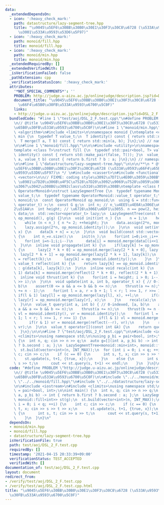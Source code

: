 ```yaml
---
data:
  _extendedDependsOn:
  - icon: ':heavy_check_mark:'
    path: datastructure/lazy-segment-tree.hpp
    title: "\u9045\u5EF6\u30BB\u30B0\u30E1\u30F3\u30C8\u6728 (\u533A\u9593\u66F4\u65B0\
      \u3001\u533A\u9593\u53D6\u5F97)"
  - icon: ':heavy_check_mark:'
    path: monoid/fill.hpp
    title: monoid/fill.hpp
  - icon: ':heavy_check_mark:'
    path: monoid/min.hpp
    title: monoid/min.hpp
  _extendedRequiredBy: []
  _extendedVerifiedWith: []
  _isVerificationFailed: false
  _pathExtension: cpp
  _verificationStatusIcon: ':heavy_check_mark:'
  attributes:
    '*NOT_SPECIAL_COMMENTS*': ''
    PROBLEM: http://judge.u-aizu.ac.jp/onlinejudge/description.jsp?id=DSL_2_F
    document_title: "\u9045\u5EF6\u30BB\u30B0\u30E1\u30F3\u30C8\u6728 (\u533A\u9593\
      \u66F4\u65B0\u30FB\u533A\u9593\u6700\u5C0F)"
    links:
    - http://judge.u-aizu.ac.jp/onlinejudge/description.jsp?id=DSL_2_F
  bundledCode: "#line 1 \"test/aoj/DSL_2_F.test.cpp\"\n#define PROBLEM \"http://judge.u-aizu.ac.jp/onlinejudge/description.jsp?id=DSL_2_F\"\
    \n// @title \u9045\u5EF6\u30BB\u30B0\u30E1\u30F3\u30C8\u6728 (\u533A\u9593\u66F4\
    \u65B0\u30FB\u533A\u9593\u6700\u5C0F)\n\n#line 1 \"monoid/min.hpp\"\n\n\n#include\
    \ <algorithm>\n#include <limits>\n\nnamespace monoid {\ntemplate <class T>\nstruct\
    \ min {\n  typedef T value_t;\n  T identity() const { return std::numeric_limits<T>::max();}\n\
    \  T merge(T a, T b) const { return std::min(a, b); }\n};\n} // namespace monoid\n\
    \n\n#line 1 \"monoid/fill.hpp\"\n\n\n#include <utility>\n\nnamespace monoid {\n\
    template <class T>\nstruct fill {\n  typedef std::pair<bool, T> value_t;\n  value_t\
    \ identity() const { return std::make_pair(false, T()); }\n  value_t merge(value_t\
    \ a, value_t b) const { return b.first ? b : a; }\n};\n} // namespace monoid\n\
    \n\n#line 1 \"datastructure/lazy-segment-tree.hpp\"\n\n\n/**\n * @title \u9045\
    \u5EF6\u30BB\u30B0\u30E1\u30F3\u30C8\u6728 (\u533A\u9593\u66F4\u65B0\u3001\u533A\
    \u9593\u53D6\u5F97)\n */ \n#include <cassert>\n#include <functional>\n#include\
    \ <vector>\n\n// FIXME: coding style\u3092\u7D71\u4E00\u3059\u308B\n// FIXME:\
    \ \u8981\u7D20\u306B\u4F5C\u7528\u7D20\u3092\u9069\u7528\u3059\u308B\u95A2\u6570\
    \u3067\u3042\u308BG\u3092class\u5316\u3059\u308B\ntemplate <class Monoid, class\
    \ OperatorMonoid>\nstruct LazySegmentTree {\n  typedef typename Monoid::value_t\
    \ value_t;\n  typedef typename OperatorMonoid::value_t operator_t;\n  const Monoid\
    \ monoid;\n  const OperatorMonoid op_monoid;\n  using G = std::function< value_t(value_t,\
    \ operator_t) >;\n  const G g;\n  int n; // n_\u4EE5\u4E0A\u306E\u6700\u5C0F\u306E\
    2\u51AA\n  int height; // \u6728\u306E\u6DF1\u3055. n == pow(2, height)\n  std::vector<value_t>\
    \ data;\n  std::vector<operator_t> lazy;\n  LazySegmentTree(const G g): monoid(),\
    \ op_monoid(), g(g) {}\n\n  void init(int n_) {\n    n = 1;\n    height = 0;\n\
    \    while (n < n_) { n *= 2; ++height; }\n    data.assign(2*n, monoid.identity());\n\
    \    lazy.assign(2*n, op_monoid.identity());\n  }\n\n  void set(int k, value_t\
    \ x) {\n    data[k + n] = x;\n  }\n\n  void build(const std::vector<value_t> &v)\
    \ {\n    int n_=v.size();\n    init(n_);\n    for(int i=0;i<n_;i++) data[n+i]=v[i];\n\
    \    for(int i=n-1;i;i--)\n      data[i] = monoid.merge(data[(i<<1)|0], data[(i<<1)|1]);\n\
    \  }\n\n  inline void propagate(int k) {\n    if(lazy[k] != op_monoid.identity())\
    \ {\n      lazy[2 * k + 0] = op_monoid.merge(lazy[2 * k + 0], lazy[k]);\n    \
    \  lazy[2 * k + 1] = op_monoid.merge(lazy[2 * k + 1], lazy[k]);\n      data[k]\
    \ = reflect(k);\n      lazy[k] = op_monoid.identity();\n    }\n  }\n\n  inline\
    \ value_t reflect(int k) {\n    return lazy[k] == op_monoid.identity() ? data[k]\
    \ : g(data[k], lazy[k]);\n  }\n\n  inline void recalc(int k) {\n    while(k >>=\
    \ 1) data[k] = monoid.merge(reflect(2 * k + 0), reflect(2 * k + 1));\n  }\n\n\
    \  inline void thrust(int k) {\n    for(int i = height; i > 0; i--) propagate(k\
    \ >> i);\n  }\n\n  void update(int a, int b, operator_t x) { // 0-indexed, [a,\
    \ b)\n    assert(0 <= a && a <= b && b <= n);\n    thrust(a += n);\n    thrust(b\
    \ += n - 1);\n    for(int l = a, r = b + 1; l < r; l >>= 1, r >>= 1) {\n     \
    \ if(l & 1) lazy[l] = op_monoid.merge(lazy[l], x), ++l;\n      if(r & 1) --r,\
    \ lazy[r] = op_monoid.merge(lazy[r], x);\n    }\n    recalc(a);\n    recalc(b);\n\
    \  }\n\n  value_t query(int a, int b) { // 0-indexed, [a, b)\n    assert(0 <=\
    \ a && a <= b && b <= n);\n    thrust(a += n);\n    thrust(b += n - 1);\n    value_t\
    \ vl = monoid.identity(), vr = monoid.identity();\n    for(int l = a, r = b +\
    \ 1; l < r; l >>= 1, r >>= 1) {\n      if(l & 1) vl = monoid.merge(vl, reflect(l++));\n\
    \      if(r & 1) vr = monoid.merge(reflect(--r), vr);\n    }\n    return monoid.merge(vl,\
    \ vr);\n  }\n\n  value_t operator[](const int &k) {\n    return query(k, k + 1);\n\
    \  }\n};\n\n\n#line 7 \"test/aoj/DSL_2_F.test.cpp\"\n\n#include <iostream>\n#include\
    \ <climits>\nusing namespace std;\n\nusing p_bi = pair<bool, int>;\n\nint main()\
    \ {\n  int n, q; cin >> n >> q;\n  auto g=[](int a, p_bi b) -> int { return b.first\
    \ ? b.second : a; };\n  LazySegmentTree<monoid::min<int>, monoid::fill<int>> st(g);\n\
    \  st.build(vector<int>(n, INT_MAX));\n  for (int i = 0; i < q; ++i) {\n    int\
    \ c; cin >> c;\n    if (c == 0) {\n      int s, t, x; cin >> s >> t >> x;\n  \
    \    st.update(s, t+1, {true, x});\n    }\n    else {\n      int s, t; cin >>\
    \ s >> t;\n      cout << st.query(s, t+1) << endl;\n    }\n  }\n}\n"
  code: "#define PROBLEM \"http://judge.u-aizu.ac.jp/onlinejudge/description.jsp?id=DSL_2_F\"\
    \n// @title \u9045\u5EF6\u30BB\u30B0\u30E1\u30F3\u30C8\u6728 (\u533A\u9593\u66F4\
    \u65B0\u30FB\u533A\u9593\u6700\u5C0F)\n\n#include \"../../monoid/min.hpp\"\n#include\
    \ \"../../monoid/fill.hpp\"\n#include \"../../datastructure/lazy-segment-tree.hpp\"\
    \n\n#include <iostream>\n#include <climits>\nusing namespace std;\n\nusing p_bi\
    \ = pair<bool, int>;\n\nint main() {\n  int n, q; cin >> n >> q;\n  auto g=[](int\
    \ a, p_bi b) -> int { return b.first ? b.second : a; };\n  LazySegmentTree<monoid::min<int>,\
    \ monoid::fill<int>> st(g);\n  st.build(vector<int>(n, INT_MAX));\n  for (int\
    \ i = 0; i < q; ++i) {\n    int c; cin >> c;\n    if (c == 0) {\n      int s,\
    \ t, x; cin >> s >> t >> x;\n      st.update(s, t+1, {true, x});\n    }\n    else\
    \ {\n      int s, t; cin >> s >> t;\n      cout << st.query(s, t+1) << endl;\n\
    \    }\n  }\n}\n"
  dependsOn:
  - monoid/min.hpp
  - monoid/fill.hpp
  - datastructure/lazy-segment-tree.hpp
  isVerificationFile: true
  path: test/aoj/DSL_2_F.test.cpp
  requiredBy: []
  timestamp: '2021-04-15 20:33:39+09:00'
  verificationStatus: TEST_ACCEPTED
  verifiedWith: []
documentation_of: test/aoj/DSL_2_F.test.cpp
layout: document
redirect_from:
- /verify/test/aoj/DSL_2_F.test.cpp
- /verify/test/aoj/DSL_2_F.test.cpp.html
title: "\u9045\u5EF6\u30BB\u30B0\u30E1\u30F3\u30C8\u6728 (\u533A\u9593\u66F4\u65B0\
  \u30FB\u533A\u9593\u6700\u5C0F)"
---
```


